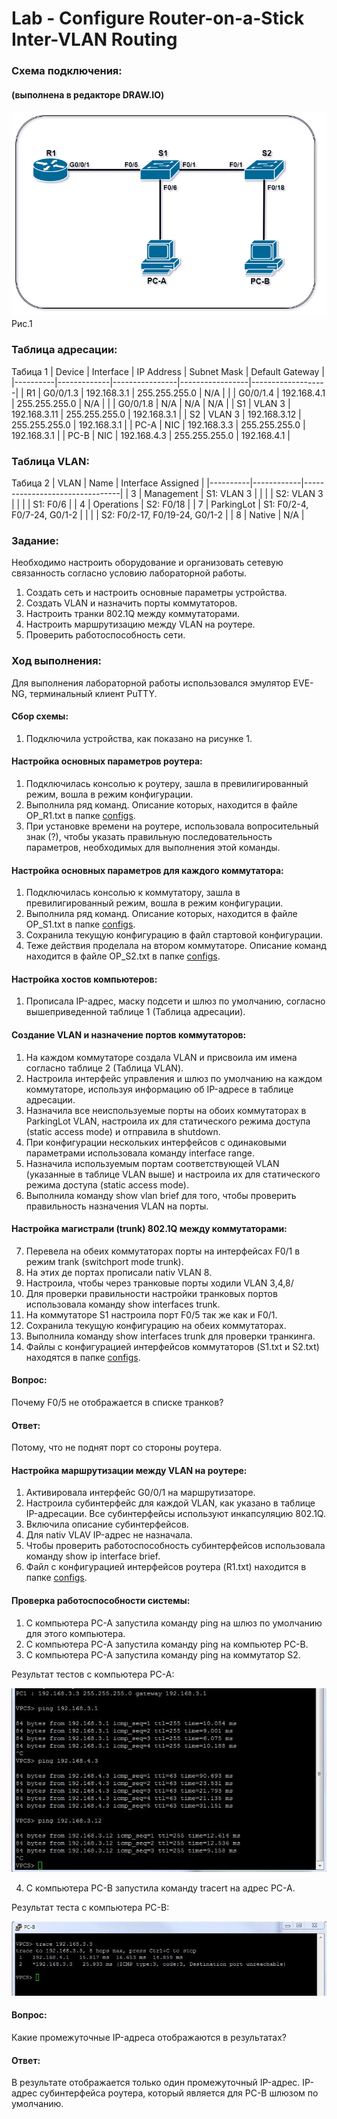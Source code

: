 #  Lab - Configure Router-on-a-Stick Inter-VLAN Routing

  ###  Схема подключения:
#### (выполнена в редакторе DRAW.IO)

![](Topology.png)
Рис.1

  ### Таблица адресации:
Табица 1
|  Device  |  Interface  |   IP Address   |   Subnet Mask   |  Default Gateway  |
|----------|-------------|----------------|-----------------|-------------------|
| R1       | G0/0/1.3    | 192.168.3.1    | 255.255.255.0   | N/A               |
|          | G0/0/1.4    | 192.168.4.1    | 255.255.255.0   | N/A               |
|          | G0/0/1.8    | N/A            | N/A             | N/A               |
| S1       | VLAN 3      | 192.168.3.11   | 255.255.255.0   | 192.168.3.1       |
| S2       | VLAN 3      | 192.168.3.12   | 255.255.255.0   | 192.168.3.1       |
| PC-A     | NIC         | 192.168.3.3    | 255.255.255.0   | 192.168.3.1       |
| PC-B     | NIC         | 192.168.4.3    | 255.255.255.0   | 192.168.4.1       |

  ### Таблица VLAN:
Табица 2
|   VLAN   |    Name    |   Interface Assigned           |
|----------|------------|--------------------------------|
| 3        | Management | S1: VLAN 3                     |
|          |            | S2: VLAN 3                     |
|          |            | S1: F0/6                       |
| 4        | Operations | S2: F0/18                      |
| 7        | ParkingLot | S1: F0/2-4, F0/7-24, G0/1-2    |
|          |            | S2: F0/2-17, F0/19-24, G0/1-2  |
| 8        | Native     | N/A                            |

  ### Задание:
  Необходимо настроить оборудование и организовать сетевую связанность согласно условию лабораторной работы.
  1. Создать сеть и настроить основные параметры устройства.
  2. Создать VLAN и назначить порты коммутаторов.
  3. Настроить транки 802.1Q между коммутаторами.
  4. Настроить маршрутизацию между VLAN на роутере.
  5. Проверить работоспособность сети.
  
  ### Ход выполнения:
  Для выполнения лабораторной работы использовался эмулятор EVE-NG, терминальный клиент PuTTY.
  #### Сбор схемы:
  1. Подключила устройства, как показано на рисунке 1.
  #### Настройка основных параметров роутера:
  1. Подключилась консолью к роутеру, зашла в превилигированный режим, вошла в режим конфигурации.
  2. Выполнила ряд команд. Описание которых, находится в файле OP_R1.txt в папке [configs](configs/).
  3. При установке времени на роутере, использовала вопросительный знак (?), чтобы указать правильную последовательность параметров, необходимых для выполнения этой команды.
   #### Настройка основных параметров для каждого коммутатора:
  1. Подключилась консолью к коммутатору, зашла в превилигированный режим, вошла в режим конфигурации.
  2. Выполнила ряд команд. Описание которых, находится в файле OP_S1.txt в папке [configs](configs/).
  3. Сохранила текущую конфигурацию в файл стартовой конфигурации.
  4. Теже действия проделала на втором коммутаторе. Описание команд находится в файле OP_S2.txt в папке [configs](configs/).
  #### Настройка хостов компьютеров:
  1. Прописала IP-адрес, маску подсети и шлюз по умолчанию, согласно вышеприведенной таблице 1 (Таблица адресации).
  
  #### Создание VLAN и назначение портов коммутаторов:
  1. На каждом коммутаторе создала VLAN и присвоила им имена согласно таблице 2 (Таблица VLAN).
  2. Настроила интерфейс управления и шлюз по умолчанию на каждом коммутаторе, используя информацию об IP-адресе в таблице адресации.
  3. Назначила все неиспользуемые порты на обоих коммутаторах в ParkingLot VLAN, настроила их для статического режима доступа (static access mode) и отправила в shutdown.
  4. При конфигурации нескольких интерфейсов с одинаковыми параметрами использовала команду interface range.
  5. Назначила используемым портам соответствующей VLAN (указанные в таблице VLAN выше) и настроила их для статического режима доступа (static access mode). 
  6. Выполнила команду show vlan brief для того, чтобы проверить правильность назначения VLAN на порты.
  #### Настройка магистрали (trunk) 802.1Q между коммутаторами:
  7. Перевела на обеих коммутаторах порты на интерфейсах F0/1 в режим trank (switchport mode trunk).
  8. На этих де портах прописали nativ VLAN 8.
  9. Настроила, чтобы через транковые порты ходили VLAN 3,4,8/
  10. Для проверки правильности настройки транковых портов использовала команду show interfaces trunk.
  11. На коммутаторе S1 настроила порт F0/5 так же как и F0/1.
  12. Сохранила текущую конфигурацию на обеих коммутаторах.
  13. Выполнила команду show interfaces trunk для проверки транкинга.
  14. Файлы с конфигурацией интерфейсов коммутаторов (S1.txt и S2.txt) находятся в папке [configs](configs/).
 #### Вопрос:
 Почему F0/5 не отображается в списке транков?
 #### Ответ:
 Потому, что не поднят порт со стороны роутера.
 
 #### Настройка маршрутизации между VLAN на роутере:
 1. Активировала интерфейс G0/0/1 на маршрутизаторе.
 2. Настроила субинтерфейс для каждой VLAN, как указано в таблице IP-адресации. Все субинтерфейсы используют инкапсуляцию 802.1Q.
 3. Включила описание субинтерфейсов.
 4. Для nativ VLAV IP-адрес не назначала.
 5. Чтобы проверить работоспособность субинтерфейсов использовала команду show ip interface brief.
 6. Файл с конфигурацией интерфейсов роутера (R1.txt) находится в папке [configs](configs/).
 
 
 #### Проверка работоспособности системы:
 1. С компьютера PC-A запустила команду ping на шлюз по умолчанию для этого компьютера.
 2. С компьютера PC-A запустила команду ping на компьютер PC-B.
 3. С компьютера PC-A запустила команду ping на коммутатор S2.

Результат тестов с компьютера PC-A:
 
 ![](Ping_from_PC-A.png)
 
  4. С компьютера PC-B запустила команду tracert на адрес PC-A.
 
 Результат теста с компьютера PC-B:
  
  ![](Trace_PC-B_to_PC-A.png)
  
 #### Вопрос:
 Какие промежуточные IP-адреса отображаются в результатах?
 #### Ответ:
 В результате отображается только один промежуточный IP-адрес. IP-адрес субинтерфейса роутера, который является для PC-B шлюзом по умолчанию.
  
  
